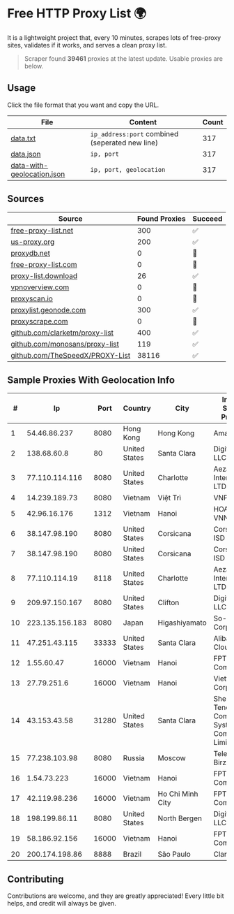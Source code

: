 
# Free HTTP Proxy List 🌍

It is a lightweight project that, every 10 minutes, scrapes lots of free-proxy sites, validates if it works, and serves a clean proxy list.


> Scraper found **39461** proxies at the latest update. Usable proxies are below.

## Usage

Click the file format that you want and copy the URL.


|File|Content|Count|
|----|-------|-----|
|[data.txt](https://raw.githubusercontent.com/themiralay/Proxy-List-World/master/data.txt)|`ip_address:port` combined (seperated new line)|317|
|[data.json](https://raw.githubusercontent.com/themiralay/Proxy-List-World/master/data.json)|`ip, port`|317|
|[data-with-geolocation.json](https://raw.githubusercontent.com/themiralay/Proxy-List-World/master/data-with-geolocation.json)|`ip, port, geolocation`|317|

## Sources

|Source|Found Proxies|Succeed|
|------|-------------|-------|
|[free-proxy-list.net](https://free-proxy-list.net)|300|✅|
|[us-proxy.org](https://www.us-proxy.org)|200|✅|
|[proxydb.net](http://proxydb.net)|0|🚫|
|[free-proxy-list.com](https://free-proxy-list.com/?page=&port=&type%5B%5D=http&type%5B%5D=https&up_time=0&search=Search)|0|🚫|
|[proxy-list.download](https://www.proxy-list.download/HTTP)|26|✅|
|[vpnoverview.com](https://vpnoverview.com/privacy/anonymous-browsing/free-proxy-servers)|0|🚫|
|[proxyscan.io](https://www.proxyscan.io)|0|🚫|
|[proxylist.geonode.com](https://proxylist.geonode.com/api/proxy-list?limit=300&page=1&sort_by=lastChecked&sort_type=desc&protocols=http,https)|300|✅|
|[proxyscrape.com](https://api.proxyscrape.com/v2/?request=displayproxies&protocol=http&timeout=10000&country=all&ssl=all&anonymity=all)|0|🚫|
|[github.com/clarketm/proxy-list](https://raw.githubusercontent.com/clarketm/proxy-list/master/proxy-list-raw.txt)|400|✅|
|[github.com/monosans/proxy-list](https://raw.githubusercontent.com/monosans/proxy-list/main/proxies/http.txt)|119|✅|
|[github.com/TheSpeedX/PROXY-List](https://raw.githubusercontent.com/TheSpeedX/PROXY-List/master/http.txt)|38116|✅|


## Sample Proxies With Geolocation Info

|#|Ip|Port|Country|City|Internet Service Provider|
|-|--|----|-------|----|-------------------------|
|1|54.46.86.237|8080|Hong Kong|Hong Kong|Amazon.com|
|2|138.68.60.8|80|United States|Santa Clara|DigitalOcean, LLC|
|3|77.110.114.116|8080|United States|Charlotte|Aeza International LTD|
|4|14.239.189.73|8080|Vietnam|Việt Trì|VNPT|
|5|42.96.16.176|1312|Vietnam|Hanoi|HOALAC-VNNIC|
|6|38.147.98.190|8080|United States|Corsicana|Corsicana ISD|
|7|38.147.98.190|8080|United States|Corsicana|Corsicana ISD|
|8|77.110.114.19|8118|United States|Charlotte|Aeza International LTD|
|9|209.97.150.167|8080|United States|Clifton|DigitalOcean, LLC|
|10|223.135.156.183|8080|Japan|Higashiyamato|So-net Corporation|
|11|47.251.43.115|33333|United States|Santa Clara|Alibaba Cloud LLC|
|12|1.55.60.47|16000|Vietnam|Hanoi|FPT Telecom Company|
|13|27.79.251.6|16000|Vietnam|Hanoi|Viettel Corporation|
|14|43.153.43.58|31280|United States|Santa Clara|Shenzhen Tencent Computer Systems Company Limited|
|15|77.238.103.98|8080|Russia|Moscow|Telecom-Birzha, LLC|
|16|1.54.73.223|16000|Vietnam|Hanoi|FPT Telecom Company|
|17|42.119.98.236|16000|Vietnam|Ho Chi Minh City|FPT Telecom Company|
|18|198.199.86.11|8080|United States|North Bergen|DigitalOcean, LLC|
|19|58.186.92.156|16000|Vietnam|Hanoi|FPT Telecom Company|
|20|200.174.198.86|8888|Brazil|São Paulo|Claro S.A|



## Contributing

Contributions are welcome, and they are greatly appreciated! Every
little bit helps, and credit will always be given.


